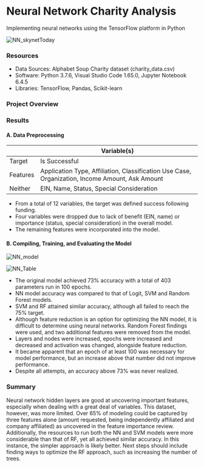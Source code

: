 
# Neural Network Charity Analysis
Implementing neural networks using the TensorFlow platform in Python

![NN_skynetToday](https://user-images.githubusercontent.com/30667001/164915952-eb8668b3-b8b1-4c6c-97de-d926eae2e063.png)

### Resources
- Data Sources: Alphabet Soup Charity dataset (charity_data.csv)
- Software: Python 3.7.6, Visual Studio Code 1.65.0, Jupyter Notebook 6.4.5 
- Libraries: TensorFlow, Pandas, Scikit-learn

### Project Overview 

### Results
#### A. Data Preprocessing

|            | Variable(s)                                                                                     |
|------------|-------------------------------------------------------------------------------------------------|
| Target     | Is Successful                                                                                   |
| Features   | Application Type, Affiliation, Classification Use Case, Organization, Income Amount, Ask Amount |
| Neither    | EIN, Name, Status, Special Consideration                                                        |

* From a total of 12 variables, the target was defined success following funding.
* Four variables were dropped due to lack of benefit (EIN, name) or importance (status, special consideration) in the overall model.
* The remaining features were incorporated into the model.

#### B. Compiling, Training, and Evaluating the Model
![NN_model](https://user-images.githubusercontent.com/30667001/164988809-a77d9642-b896-4f0e-a8cd-5ec1c4676167.png)

![NN_Table](https://user-images.githubusercontent.com/30667001/164989763-d98f7a60-2b71-435b-b308-fd9fd31fa282.png)

- The original model achieved 73% accuracy with a total of 403 parameters run in 100 epochs.
- NN model accuracy was compared to that of Logit, SVM and Random Forest models.
- SVM and RF attained similar accuracy, although all failed to reach the 75% target.
- Although feature reduction is an option for optimizing the NN model, it is difficult to determine using neural networks. Random Forest findings were used, and two additional features were removed from the model.
- Layers and nodes were increased, epochs were increased and decreased and activation was changed, alongside feature reduction.
- It became apparent that an epoch of at least 100 was necessary for model performance, but an increase above that number did not improve performance.
- Despite all attempts, an accuracy above 73% was never realized.

### Summary
Neural network hidden layers are good at uncovering important features, especially when dealing with a great deal of variables. This dataset, however, was more limited. Over 65% of modeling could be captured by three features alone (amount requested, being independently affiliated and company affiliated) as uncovered in the feature importance review. Additionally, the resources to run both the NN and SVM models were more considerable than that of RF, yet all achieved similar accuracy. In this instance, the simpler approach is likely better. Next steps should include finding ways to optimize the RF approach, such as increasing the number of trees.

